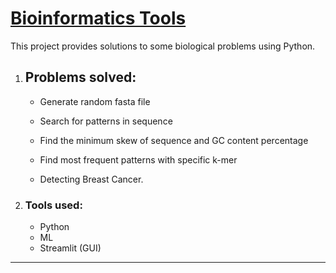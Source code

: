 # [**Bioinformatics Tools**](https://github.com/hebamuh68/Bioinformatics-Projects/tree/main/Bioinformatics%20Tools)

This project provides solutions to some biological problems using Python.



1. ## **Problems solved:**

   - Generate random fasta file

   - Search for patterns in sequence

   - Find the minimum skew of sequence and GC content percentage

   - Find most frequent patterns with specific k-mer

   - Detecting Breast Cancer.

     

2. ### ****Tools used:****

   - Python
   - ML
   - Streamlit (GUI)

------
